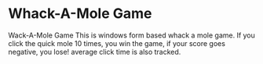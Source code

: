 # Whack-A-Mole Game
Wack-A-Mole Game
This is  windows form based whack a mole game. If you click the quick mole 10 times, you win the game, if your score goes negative, you lose! average click time is also tracked.
